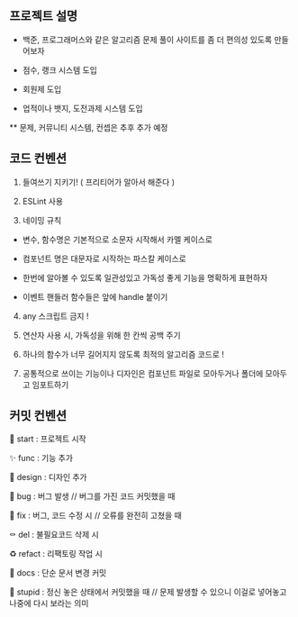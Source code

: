 ## 프로젝트 설명

- 백준, 프로그래머스와 같은 알고리즘 문제 풀이 사이트를 좀 더 편의성 있도록 만들어보자

- 점수, 랭크 시스템 도입

- 회원제 도입

- 업적이나 뱃지, 도전과제 시스템 도입

\*\* 문제, 커뮤니티 시스템, 컨셉은 추후 추가 예정

## 코드 컨벤션

1. 들여쓰기 지키기! ( 프리티어가 알아서 해준다 )

2. ESLint 사용

3. 네이밍 규칙

- 변수, 함수명은 기본적으로 소문자 시작해서 카멜 케이스로

- 컴포넌트 명은 대문자로 시작하는 파스칼 케이스로

- 한번에 알아볼 수 있도록 일관성있고 가독성 좋게 기능을 명확하게 표현하자

- 이벤트 핸들러 함수들은 앞에 handle 붙이기

4. any 스크립트 금지 !

5. 연산자 사용 시, 가독성을 위해 한 칸씩 공백 주기

6. 하나의 함수가 너무 길어지지 않도록 최적의 알고리즘 코드로 !

7. 공통적으로 쓰이는 기능이나 디자인은 컴포넌트 파일로 모아두거나 폴더에 모아두고 임포트하기

## 커밋 컨벤션

🎉 start : 프로젝트 시작

✨ func : 기능 추가

💄 design : 디자인 추가

🐛 bug : 버그 발생 // 버그를 가진 코드 커밋했을 때

🔨 fix : 버그, 코드 수정 시 // 오류를 완전히 고쳤을 때

⚰️ del : 불필요코드 삭제 시

♻️ refact : 리팩토링 작업 시

📝 docs : 단순 문서 변경 커밋

🍻 stupid : 정신 놓은 상태에서 커밋했을 때 // 문제 발생할 수 있으니 이걸로 넣어놓고 나중에 다시 보라는 의미
